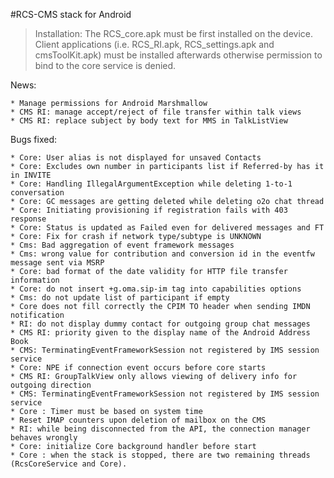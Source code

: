 #RCS-CMS stack for Android 



> Installation:
> The RCS\_core.apk must be first installed on the device. Client applications (i.e. RCS_RI.apk, RCS_settings.apk and cmsToolKit.apk) must be installed afterwards otherwise permission to bind to the core service is denied.

News:

	* Manage permissions for Android Marshmallow
	* CMS RI: manage accept/reject of file transfer within talk views
	* CMS RI: replace subject by body text for MMS in TalkListView

Bugs fixed:

	* Core: User alias is not displayed for unsaved Contacts
	* Core: Excludes own number in participants list if Referred-by has it in INVITE
	* Core: Handling IllegalArgumentException while deleting 1-to-1 conversation
	* Core: GC messages are getting deleted while deleting o2o chat thread
	* Core: Initiating provisioning if registration fails with 403 response
	* Core: Status is updated as Failed even for delivered messages and FT
    * Core: Fix for crash if network type/subtype is UNKNOWN
	* Cms: Bad aggregation of event framework messages
	* Cms: wrong value for contribution and conversion id in the eventfw message sent via MSRP
	* Core: bad format of the date validity for HTTP file transfer information
	* Core: do not insert +g.oma.sip-im tag into capabilities options
	* Cms: do not update list of participant if empty
	* Core does not fill correctly the CPIM TO header when sending IMDN notification
	* RI: do not display dummy contact for outgoing group chat messages
	* CMS RI: priority given to the display name of the Android Address Book
	* CMS: TerminatingEventFrameworkSession not registered by IMS session service
	* Core: NPE if connection event occurs before core starts
	* CMS RI: GroupTalkView only allows viewing of delivery info for outgoing direction
	* CMS: TerminatingEventFrameworkSession not registered by IMS session service
	* Core : Timer must be based on system time
	* Reset IMAP counters upon deletion of mailbox on the CMS
	* RI: while being disconnected from the API, the connection manager behaves wrongly
	* Core: initialize Core background handler before start
	* Core : when the stack is stopped, there are two remaining threads (RcsCoreService and Core).

	
